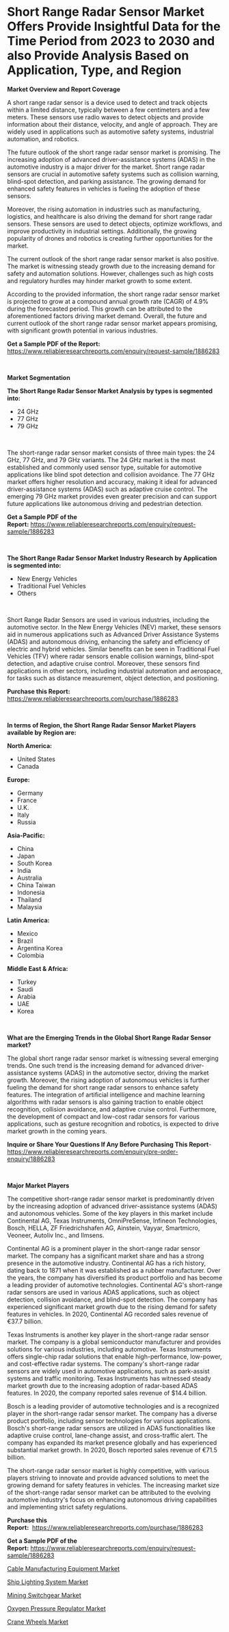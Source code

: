 <p><h1>Short Range Radar Sensor Market Offers Provide Insightful Data for the Time Period from 2023 to 2030 and also Provide Analysis Based on Application, Type, and Region</h1></p><p><strong>Market Overview and Report Coverage</strong></p>
<p><p>A short range radar sensor is a device used to detect and track objects within a limited distance, typically between a few centimeters and a few meters. These sensors use radio waves to detect objects and provide information about their distance, velocity, and angle of approach. They are widely used in applications such as automotive safety systems, industrial automation, and robotics.</p><p>The future outlook of the short range radar sensor market is promising. The increasing adoption of advanced driver-assistance systems (ADAS) in the automotive industry is a major driver for the market. Short range radar sensors are crucial in automotive safety systems such as collision warning, blind-spot detection, and parking assistance. The growing demand for enhanced safety features in vehicles is fueling the adoption of these sensors.</p><p>Moreover, the rising automation in industries such as manufacturing, logistics, and healthcare is also driving the demand for short range radar sensors. These sensors are used to detect objects, optimize workflows, and improve productivity in industrial settings. Additionally, the growing popularity of drones and robotics is creating further opportunities for the market.</p><p>The current outlook of the short range radar sensor market is also positive. The market is witnessing steady growth due to the increasing demand for safety and automation solutions. However, challenges such as high costs and regulatory hurdles may hinder market growth to some extent.</p><p>According to the provided information, the short range radar sensor market is projected to grow at a compound annual growth rate (CAGR) of 4.9% during the forecasted period. This growth can be attributed to the aforementioned factors driving market demand. Overall, the future and current outlook of the short range radar sensor market appears promising, with significant growth potential in various industries.</p></p>
<p><strong>Get a Sample PDF of the Report:</strong> <a href="https://www.reliableresearchreports.com/enquiry/request-sample/1886283">https://www.reliableresearchreports.com/enquiry/request-sample/1886283</a></p>
<p>&nbsp;</p>
<p><strong>Market Segmentation</strong></p>
<p><strong>The Short Range Radar Sensor Market Analysis by types is segmented into:</strong></p>
<p><ul><li>24 GHz</li><li>77 GHz</li><li>79 GHz</li></ul></p>
<p>&nbsp;</p>
<p><p>The short-range radar sensor market consists of three main types: the 24 GHz, 77 GHz, and 79 GHz variants. The 24 GHz market is the most established and commonly used sensor type, suitable for automotive applications like blind spot detection and collision avoidance. The 77 GHz market offers higher resolution and accuracy, making it ideal for advanced driver-assistance systems (ADAS) such as adaptive cruise control. The emerging 79 GHz market provides even greater precision and can support future applications like autonomous driving and pedestrian detection.</p></p>
<p><strong>Get a Sample PDF of the Report:</strong>&nbsp;<a href="https://www.reliableresearchreports.com/enquiry/request-sample/1886283">https://www.reliableresearchreports.com/enquiry/request-sample/1886283</a></p>
<p>&nbsp;</p>
<p><strong>The Short Range Radar Sensor Market Industry Research by Application is segmented into:</strong></p>
<p><ul><li>New Energy Vehicles</li><li>Traditional Fuel Vehicles</li><li>Others</li></ul></p>
<p>&nbsp;</p>
<p><p>Short Range Radar Sensors are used in various industries, including the automotive sector. In the New Energy Vehicles (NEV) market, these sensors aid in numerous applications such as Advanced Driver Assistance Systems (ADAS) and autonomous driving, enhancing the safety and efficiency of electric and hybrid vehicles. Similar benefits can be seen in Traditional Fuel Vehicles (TFV) where radar sensors enable collision warnings, blind-spot detection, and adaptive cruise control. Moreover, these sensors find applications in other sectors, including industrial automation and aerospace, for tasks such as distance measurement, object detection, and positioning.</p></p>
<p><strong>Purchase this Report:</strong>&nbsp; <a href="https://www.reliableresearchreports.com/purchase/1886283">https://www.reliableresearchreports.com/purchase/1886283</a></p>
<p>&nbsp;</p>
<p><strong>In terms of Region, the Short Range Radar Sensor Market Players available by Region are:</strong></p>
<p>
    <p> <strong> North America: </strong>
        <ul>
            <li>United States</li>
            <li>Canada</li>
        </ul>
        </p> 
    <p> <strong> Europe: </strong>
        <ul>
            <li>Germany</li>
            <li>France</li>
            <li>U.K.</li>
            <li>Italy</li>
            <li>Russia</li>
        </ul>
        </p> 
    <p> <strong> Asia-Pacific: </strong>
        <ul>
            <li>China</li>
            <li>Japan</li>
            <li>South Korea</li>
            <li>India</li>
            <li>Australia</li>
            <li>China Taiwan</li>
            <li>Indonesia</li>
            <li>Thailand</li>
            <li>Malaysia</li>
        </ul>
        </p> 
    <p> <strong> Latin America: </strong>
        <ul>
            <li>Mexico</li>
            <li>Brazil</li>
            <li>Argentina Korea</li>
            <li>Colombia</li>
        </ul>
        </p> 
    <p> <strong> Middle East & Africa: </strong>
        <ul>
            <li>Turkey</li>
            <li>Saudi</li>
            <li>Arabia</li>
            <li>UAE</li>
            <li>Korea</li>
        </ul>
    </p>
    </p>
<p>&nbsp;</p>
<p><strong>What are the Emerging Trends in the Global Short Range Radar Sensor market?</strong></p>
<p><p>The global short range radar sensor market is witnessing several emerging trends. One such trend is the increasing demand for advanced driver-assistance systems (ADAS) in the automotive sector, driving the market growth. Moreover, the rising adoption of autonomous vehicles is further fueling the demand for short range radar sensors to enhance safety features. The integration of artificial intelligence and machine learning algorithms with radar sensors is also gaining traction to enable object recognition, collision avoidance, and adaptive cruise control. Furthermore, the development of compact and low-cost radar sensors for various applications, such as gesture recognition and robotics, is expected to drive market growth in the coming years.</p></p>
<p><strong>Inquire or Share Your Questions If Any Before Purchasing This Report</strong>- <a href="https://www.reliableresearchreports.com/enquiry/pre-order-enquiry/1886283">https://www.reliableresearchreports.com/enquiry/pre-order-enquiry/1886283</a></p>
<p>&nbsp;</p>
<p><strong>Major Market Players</strong></p>
<p><p>The competitive short-range radar sensor market is predominantly driven by the increasing adoption of advanced driver-assistance systems (ADAS) and autonomous vehicles. Some of the key players in this market include Continental AG, Texas Instruments, OmniPreSense, Infineon Technologies, Bosch, HELLA, ZF Friedrichshafen AG, Ainstein, Vayyar, Smartmicro, Veoneer, Autoliv Inc., and Ilmsens.</p><p>Continental AG is a prominent player in the short-range radar sensor market. The company has a significant market share and has a strong presence in the automotive industry. Continental AG has a rich history, dating back to 1871 when it was established as a rubber manufacturer. Over the years, the company has diversified its product portfolio and has become a leading provider of automotive technologies. Continental AG's short-range radar sensors are used in various ADAS applications, such as object detection, collision avoidance, and blind-spot detection. The company has experienced significant market growth due to the rising demand for safety features in vehicles. In 2020, Continental AG recorded sales revenue of €37.7 billion.</p><p>Texas Instruments is another key player in the short-range radar sensor market. The company is a global semiconductor manufacturer and provides solutions for various industries, including automotive. Texas Instruments offers single-chip radar solutions that enable high-performance, low-power, and cost-effective radar systems. The company's short-range radar sensors are widely used in automotive applications, such as park-assist systems and traffic monitoring. Texas Instruments has witnessed steady market growth due to the increasing adoption of radar-based ADAS features. In 2020, the company reported sales revenue of $14.4 billion.</p><p>Bosch is a leading provider of automotive technologies and is a recognized player in the short-range radar sensor market. The company has a diverse product portfolio, including sensor technologies for various applications. Bosch's short-range radar sensors are utilized in ADAS functionalities like adaptive cruise control, lane-change assist, and cross-traffic alert. The company has expanded its market presence globally and has experienced substantial market growth. In 2020, Bosch reported sales revenue of €71.5 billion.</p><p>The short-range radar sensor market is highly competitive, with various players striving to innovate and provide advanced solutions to meet the growing demand for safety features in vehicles. The increasing market size of the short-range radar sensor market can be attributed to the evolving automotive industry's focus on enhancing autonomous driving capabilities and implementing strict safety regulations.</p></p>
<p><strong>Purchase this Report:</strong>&nbsp;&nbsp;<a href="https://www.reliableresearchreports.com/purchase/1886283">https://www.reliableresearchreports.com/purchase/1886283</a></p>
<p></p>
<p><strong>Get a Sample PDF of the Report:</strong>&nbsp;<a href="https://www.reliableresearchreports.com/enquiry/request-sample/1886283">https://www.reliableresearchreports.com/enquiry/request-sample/1886283</a></p>
<p><p><a href="https://www.linkedin.com/pulse/cable-manufacturing-equipment-market-research-report-provides-juh6e/">Cable Manufacturing Equipment Market</a></p><p><a href="https://github.com/rahu1503/Market-Research-Report-List-1/blob/main/ship-lighting-system-market.md">Ship Lighting System Market</a></p><p><a href="https://medium.com/@waltercruz6g/mining-switchgear-market-trends-forecast-and-competitive-analysis-to-2030-5878af2a2974">Mining Switchgear Market</a></p><p><a href="https://www.linkedin.com/pulse/oxygen-pressure-regulator-market-insights-players-forecast-till-vqtqe/">Oxygen Pressure Regulator Market</a></p><p><a href="https://github.com/rahu1501/Market-Research-Report-List-1/blob/main/crane-wheels-market.md">Crane Wheels Market</a></p></p>